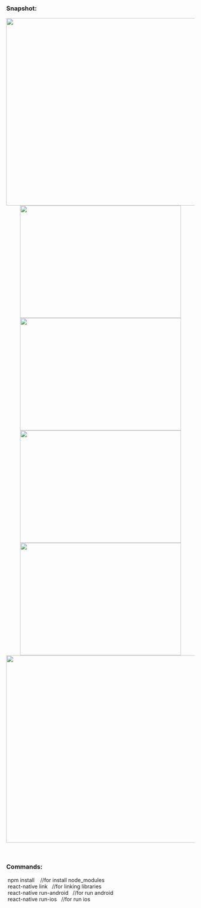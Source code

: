 
<h3>Snapshot:</h3>
<div align="center">
 <p float="left">
  <img src="#" width="700" height="500"/>
	 <br/>
  <img src="#" width="430" height="300"/> 
  <img src="#" width="430" height="300"/>
  <img src="#" width="430" height="300"/>
   <img src="#" width="430" height="300"/>
	 <br/>
  <img src="#" width="700" height="500"/>
	</p>
</div>
<br>
<h3>Commands:</h3>
	&nbsp;<span>npm install &nbsp;&nbsp;&nbsp;//for install node_modules</span>
        <br/>
	&nbsp;<span>react-native link&nbsp;&nbsp;&nbsp;//for linking libraries</span>
	<br/>
	&nbsp;<span>react-native run-android&nbsp;&nbsp;&nbsp;//for run android</span>
        <br/>
	&nbsp;<span>react-native run-ios&nbsp;&nbsp;&nbsp;//for run ios</span>








